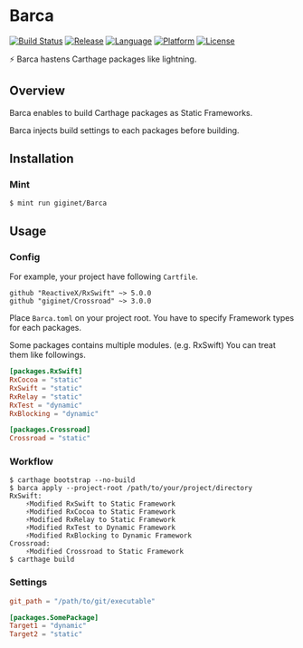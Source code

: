 # Barca

[![Build Status](https://img.shields.io/travis/giginet/Barca.svg?branch=master&style=flat-square)](https://travis-ci.org/giginet/Barca)
[![Release](https://img.shields.io/github/release/giginet/Barca.svg?style=flat-square)](https://github.com/giginet/Barca/releases)
[![Language](https://img.shields.io/static/v1.svg?label=language&message=Swift%205.1&color=FA7343&logo=swift&style=flat-square)](https://swift.org)
[![Platform](https://img.shields.io/static/v1.svg?label=platform&message=macOS&color=grey&logo=apple&style=flat-square)](http://cocoapods.org/pods/Barca)
[![License](https://img.shields.io/cocoapods/l/Barca.svg?style=flat-square)](https://github.com/giginet/Barca/blob/master/LICENSE)

:zap: Barca hastens Carthage packages like lightning.

## Overview

Barca enables to build Carthage packages as Static Frameworks.

Barca injects build settings to each packages before building.

## Installation

### Mint

```
$ mint run giginet/Barca
```

## Usage

### Config

For example, your project have following `Cartfile`.

```
github "ReactiveX/RxSwift" ~> 5.0.0
github "giginet/Crossroad" ~> 3.0.0
```

Place `Barca.toml` on your project root.
You have to specify Framework types for each packages.


Some packages contains multiple modules. (e.g. RxSwift)
You can treat them like followings.

```toml
[packages.RxSwift]
RxCocoa = "static"
RxSwift = "static"
RxRelay = "static"
RxTest = "dynamic"
RxBlocking = "dynamic"

[packages.Crossroad]
Crossroad = "static"
```

### Workflow

```console
$ carthage bootstrap --no-build
$ barca apply --project-root /path/to/your/project/directory
RxSwift:
    ⚡Modified RxSwift to Static Framework
    ⚡Modified RxCocoa to Static Framework
    ⚡Modified RxRelay to Static Framework
    ⚡Modified RxTest to Dynamic Framework
    ⚡Modified RxBlocking to Dynamic Framework
Crossroad:
    ⚡Modified Crossroad to Static Framework
$ carthage build
```

### Settings

```toml
git_path = "/path/to/git/executable"

[packages.SomePackage]
Target1 = "dynamic"
Target2 = "static"
```

